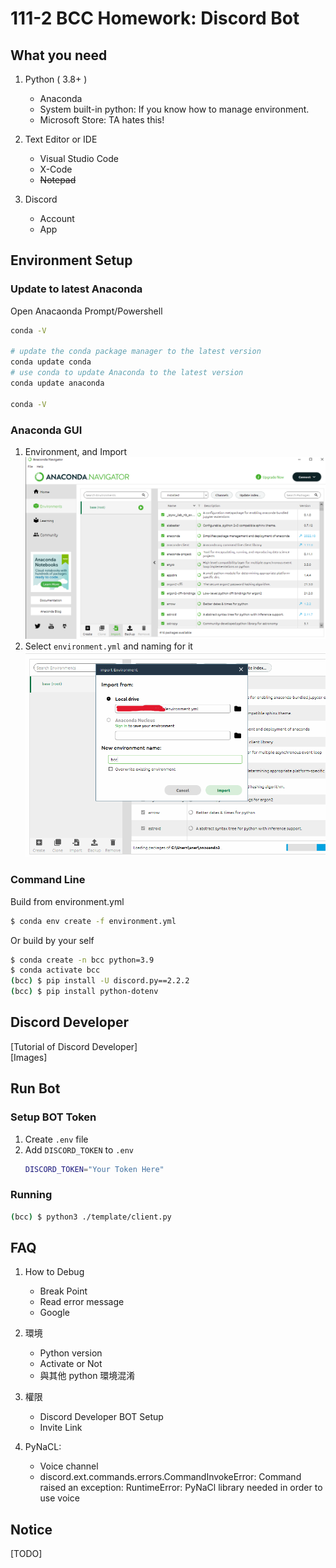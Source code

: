 # 111-2 BCC Homework: Discord Bot

## What you need
1. Python ( 3.8+ )
    + Anaconda
    + System built-in python:
      If you know how to manage environment.
    + Microsoft Store: TA hates this!

2. Text Editor or IDE
    + Visual Studio Code
    + X-Code
    + ~~Notepad~~

3. Discord
    + Account
    + App

## Environment Setup


### Update to latest Anaconda 
Open Anacaonda Prompt/Powershell

```bash
conda -V

# update the conda package manager to the latest version
conda update conda
# use conda to update Anaconda to the latest version
conda update anaconda

conda -V
```


### Anaconda GUI
1. Environment, and Import
   ![image](./image/import_1.png)
2. Select `environment.yml` and naming for it
   ![image](./image/import_2.png)

### Command Line

Build from environment.yml
```bash
$ conda env create -f environment.yml
```
Or build by your self
```bash
$ conda create -n bcc python=3.9
$ conda activate bcc
(bcc) $ pip install -U discord.py==2.2.2
(bcc) $ pip install python-dotenv
```

## Discord Developer

[Tutorial of Discord Developer]\
[Images]

## Run Bot

### Setup BOT Token
1. Create `.env` file
2. Add `DISCORD_TOKEN` to `.env`
    ```bash
    DISCORD_TOKEN="Your Token Here"
    ```

### Running 
```bash
(bcc) $ python3 ./template/client.py
```

## FAQ
1. How to Debug
    + Break Point
    + Read error message
    + Google

2. 環境
    + Python version
    + Activate or Not
    + 與其他 python 環境混淆

3. 權限
    + Discord Developer BOT Setup
    + Invite Link

4. PyNaCL:
    + Voice channel
    + discord.ext.commands.errors.CommandInvokeError: Command raised an exception: RuntimeError: PyNaCl library needed in order to use voice

## Notice
[TODO]
